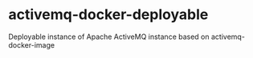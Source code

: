 # activemq-docker-deployable
Deployable instance of Apache ActiveMQ instance based on activemq-docker-image
